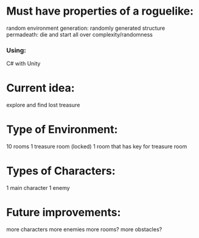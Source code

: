 # Must have properties of a roguelike:
random environment generation: randomly generated structure
permadeath: die and start all over
complexity/randomness

### Using:
C# with Unity

# Current idea:
explore and find lost treasure

# Type of Environment:
10 rooms
1 treasure room (locked)
1 room that has key for treasure room

# Types of Characters:
1 main character 
1 enemy

# Future improvements:
more characters
more enemies
more rooms?
more obstacles?
